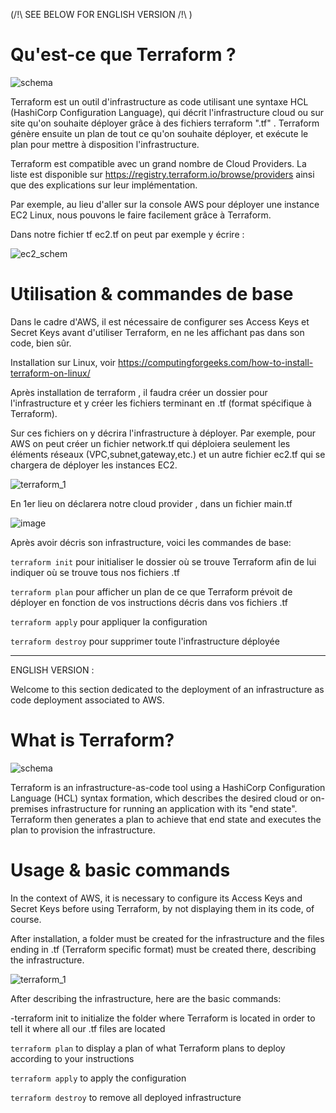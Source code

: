 (/!\ SEE BELOW FOR ENGLISH VERSION /!\ )

# Qu'est-ce que Terraform ? #

![schema]( https://miro.medium.com/max/1400/1*JPoEFqmHdt-G4D-MefftRQ.png )

Terraform est un outil d'infrastructure as code utilisant une syntaxe HCL (HashiCorp Configuration Language), qui décrit l'infrastructure cloud ou sur site qu'on souhaite déployer grâce à des fichiers terraform ".tf" . Terraform génère ensuite un plan de tout ce qu'on souhaite déployer, et exécute le plan pour mettre à disposition l'infrastructure.

Terraform est compatible avec un grand nombre de Cloud Providers. La liste est disponible sur https://registry.terraform.io/browse/providers
ainsi que des explications sur leur implémentation.

Par exemple, au lieu d'aller sur la console AWS pour déployer une instance EC2 Linux, nous pouvons le faire facilement grâce à Terraform.

Dans notre fichier tf ec2.tf on peut par exemple y écrire :

![ec2_schem](https://user-images.githubusercontent.com/97849927/202903671-46ceb07f-1c83-4177-9a8b-aba51dc948b8.jpg)


# Utilisation & commandes de base #

Dans le cadre d'AWS, il est nécessaire de configurer ses Access Keys et Secret Keys avant d'utiliser Terraform, en ne les affichant pas dans son code, bien sûr.

Installation sur Linux, voir https://computingforgeeks.com/how-to-install-terraform-on-linux/

Après installation de terraform , il faudra créer un dossier pour l'infrastructure et y créer les fichiers terminant en .tf (format spécifique à Terraform).

Sur ces fichiers on y décrira l'infrastructure à déployer. Par exemple, pour AWS on peut créer un fichier network.tf qui déploiera seulement les éléments réseaux (VPC,subnet,gateway,etc.) et un autre fichier ec2.tf qui se chargera de déployer les instances EC2. 

![terraform_1](https://user-images.githubusercontent.com/97849927/202788209-cac54007-79e5-46a2-bc1a-b2dbde78adff.png)

En 1er lieu on déclarera notre cloud provider , dans un fichier main.tf 

![image](https://user-images.githubusercontent.com/97849927/202902930-4a0655ca-c4ab-4892-a15a-99e6ee33f0c4.png)


Après avoir décris son infrastructure, voici les commandes de base:

`terraform init` pour initialiser le dossier où se trouve Terraform afin de lui indiquer où se trouve tous nos fichiers .tf


`terraform plan` pour afficher un plan de ce que Terraform prévoit de déployer en fonction de vos instructions décris dans vos fichiers .tf

`terraform apply` pour appliquer la configuration

`terraform destroy` pour supprimer toute l'infrastructure déployée

----------------------------------------------------------------------------------------------------------------------------------------------------

ENGLISH VERSION :

Welcome to this section dedicated to the deployment of an infrastructure as code deployment associated to AWS.

# What is Terraform? #

![schema]( https://miro.medium.com/max/1400/1*JPoEFqmHdt-G4D-MefftRQ.png )

Terraform is an infrastructure-as-code tool using a HashiCorp Configuration Language (HCL) syntax formation, which describes the desired cloud or on-premises infrastructure for running an application with its "end state". Terraform then generates a plan to achieve that end state and executes the plan to provision the infrastructure.

# Usage & basic commands #

In the context of AWS, it is necessary to configure its Access Keys and Secret Keys before using Terraform, by not displaying them in its code, of course.

After installation, a folder must be created for the infrastructure and the files ending in .tf (Terraform specific format) must be created there, describing the infrastructure.

![terraform_1](https://user-images.githubusercontent.com/97849927/202788209-cac54007-79e5-46a2-bc1a-b2dbde78adff.png)


After describing the infrastructure, here are the basic commands:

-terraform init to initialize the folder where Terraform is located in order to tell it where all our .tf files are located


`terraform plan` to display a plan of what Terraform plans to deploy according to your instructions

`terraform apply` to apply the configuration

`terraform destroy` to remove all deployed infrastructure

